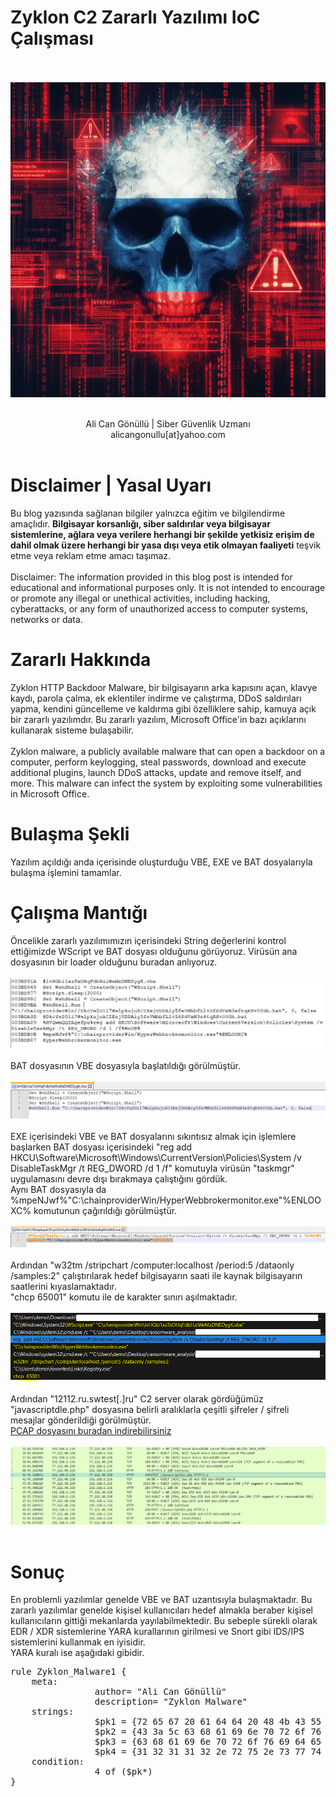 # Zyklon C2 Zararlı Yazılımı IoC Çalışması

<br><br>
<img src="title_pic.png">
<br><br>
<center>Ali Can Gönüllü | Siber Güvenlik Uzmanı <br>alicangonullu[at]yahoo.com</center><br>

# Disclaimer | Yasal Uyarı
<p>
  Bu blog yazısında sağlanan bilgiler yalnızca eğitim ve bilgilendirme amaçlıdır. <b>Bilgisayar korsanlığı, siber saldırılar veya bilgisayar sistemlerine, ağlara veya verilere herhangi bir şekilde yetkisiz erişim de dahil olmak üzere herhangi bir yasa dışı veya etik olmayan faaliyeti</b> teşvik etme veya reklam etme amacı taşımaz.
<br><br>
  Disclaimer: The information provided in this blog post is intended for educational and informational purposes only. It is not intended to encourage or promote any illegal or unethical activities, including hacking, cyberattacks, or any form of unauthorized access to computer systems, networks or data.
</p>

# Zararlı Hakkında
<p>
    Zyklon HTTP Backdoor Malware, bir bilgisayarın arka kapısını açan, klavye kaydı, parola çalma, ek eklentiler indirme ve çalıştırma, DDoS saldırıları yapma, kendini güncelleme ve kaldırma gibi özelliklere sahip, kamuya açık bir zararlı yazılımdır. Bu zararlı yazılım, Microsoft Office'in bazı açıklarını kullanarak sisteme bulaşabilir.
    <br><br>
    Zyklon malware, a publicly available malware that can open a backdoor on a computer, perform keylogging, steal passwords, download and execute additional plugins, launch DDoS attacks, update and remove itself, and more. This malware can infect the system by exploiting some vulnerabilities in Microsoft Office.
</p>

# Bulaşma Şekli
<p>
    Yazılım açıldığı anda içerisinde oluşturduğu VBE, EXE ve BAT dosyalarıyla bulaşma işlemini tamamlar.
</p>

# Çalışma Mantığı
<p>
    Öncelikle zararlı yazılımımızın içerisindeki String değerlerini kontrol ettiğimizde WScript ve BAT dosyası olduğunu görüyoruz. Virüsün ana dosyasının bir loader olduğunu buradan anlıyoruz.
    <br><br>
    <img src="string.png">
    <br><br>
    BAT dosyasının VBE dosyasıyla başlatıldığı görülmüştür.
    <br><br>
    <img src="vbe_file.png">
    <br><br>
    EXE içerisindeki VBE ve BAT dosyalarını sıkıntısız almak için işlemlere başlarken BAT dosyası içerisindeki "reg add HKCU\Software\Microsoft\Windows\CurrentVersion\Policies\System /v DisableTaskMgr /t REG_DWORD /d 1 /f" komutuyla virüsün "taskmgr" uygulamasını devre dışı bırakmaya çalıştığını gördük.<br>
    Aynı BAT dosyasıyla da %mpeNJwf%"C:\chainproviderWin/HyperWebbrokermonitor.exe"%ENLOOXC% komutunun çağırıldığı görülmüştür.
    <br><br>
    <img src="batfile.png">
    <br><br>
    Ardından "w32tm /stripchart /computer:localhost /period:5 /dataonly /samples:2" çalıştırılarak hedef bilgisayarın saati ile kaynak bilgisayarın saatlerini kıyaslamaktadır.<br>
    "chcp 65001" komutu ile de karakter sınırı aşılmaktadır.
    <br><br>
    <img src="regedit.png">
    <br><br>
    Ardından "12112.ru.swtest[.]ru" C2 server olarak gördüğümüz "javascriptdle.php" dosyasına belirli aralıklarla çeşitli şifreler / şifreli mesajlar gönderildiği görülmüştür.<br>
    <a href="zyklon.pcapng">PCAP dosyasını buradan indirebilirsiniz</a>
    <br><br>
    <img src="network.png">
    <br><br>   
</p>

# Sonuç
<p>
    En problemli yazılımlar genelde VBE ve BAT uzantısıyla bulaşmaktadır. Bu zararlı yazılımlar genelde kişisel kullanıcıları hedef almakla beraber kişisel kullanıcıların gittiği mekanlarda yayılabilmektedir. Bu sebeple sürekli olarak EDR / XDR sistemlerine YARA kurallarının girilmesi ve Snort gibi IDS/IPS sistemlerini kullanmak en iyisidir.<br>
    YARA kuralı ise aşağıdaki gibidir.
</p>
<pre>
rule Zyklon_Malware1 {
	meta:
                author= "Ali Can Gönüllü"
                description= "Zyklon Malware"
	strings:
                $pk1 = {72 65 67 20 61 64 64 20 48 4b 43 55 5c 53 6f 66 74 77 61 72 65 5c 4d 69 63 72 6f 73 6f 66 74 5c 57 69 6e 64 6f 77 73 5c 43 75 72 72 65 6e 74 56 65 72 73 69 6f 6e 5c 50 6f 6c 69 63 69 65 73 5c 53 79 73 74 65 6d 20 2f 76 20 44 69 73 61 62 6c 65 54 61 73 6b 4d 67 72 20 2f 74 20 52 45 47 5f 44 57 4f 52 44 20 2f 64 20 31 20 2f 66}
                $pk2 = {43 3a 5c 63 68 61 69 6e 70 72 6f 76 69 64 65 72 57 69 6e 2f 48 79 70 65 72 57 65 62 62 72 6f 6b 65 72 6d 6f 6e 69 74 6f 72 2e 65 78 65}
                $pk3 = {63 68 61 69 6e 70 72 6f 76 69 64 65 72 57 69 6e}
                $pk4 = {31 32 31 31 32 2e 72 75 2e 73 77 74 65 73 74 2e 72 75}
	condition:
                4 of ($pk*)
}
</pre>